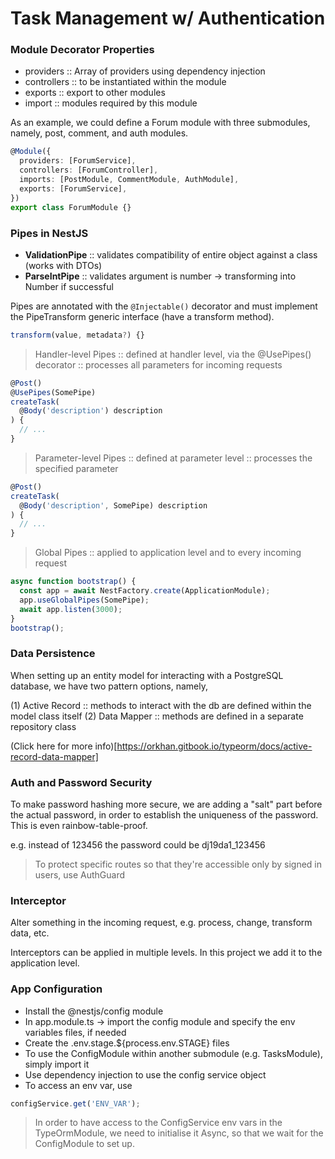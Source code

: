 # Task Management w/ Authentication

### Module Decorator Properties

- providers :: Array of providers using dependency injection
- controllers :: to be instantiated within the module
- exports :: export to other modules
- import :: modules required by this module

As an example, we could define a Forum module with three submodules, namely, post, comment, and auth modules.

```typescript
@Module({
  providers: [ForumService],
  controllers: [ForumController],
  imports: [PostModule, CommentModule, AuthModule],
  exports: [ForumService],
})
export class ForumModule {}
```

### Pipes in NestJS

- **ValidationPipe** :: validates compatibility of entire object against a class (works with DTOs)
- **ParseIntPipe** :: validates argument is number -> transforming into Number if successful

Pipes are annotated with the `@Injectable()` decorator and must implement the PipeTransform generic interface (have a transform method).

```typescript
transform(value, metadata?) {}
```

> Handler-level Pipes :: defined at handler level, via the @UsePipes() decorator :: processes all parameters for incoming requests

```typescript
@Post()
@UsePipes(SomePipe)
createTask(
  @Body('description') description
) {
  // ...
}
```

> Parameter-level Pipes :: defined at parameter level :: processes the specified parameter

```typescript
@Post()
createTask(
  @Body('description', SomePipe) description
) {
  // ...
}
```

> Global Pipes :: applied to application level and to every incoming request

```typescript
async function bootstrap() {
  const app = await NestFactory.create(ApplicationModule);
  app.useGlobalPipes(SomePipe);
  await app.listen(3000);
}
bootstrap();
```

### Data Persistence

When setting up an entity model for interacting with a PostgreSQL database, we have two pattern options, namely,

(1) Active Record :: methods to interact with the db are defined within the model class itself
(2) Data Mapper :: methods are defined in a separate repository class

(Click here for more info)[https://orkhan.gitbook.io/typeorm/docs/active-record-data-mapper]

### Auth and Password Security

To make password hashing more secure, we are adding a "salt" part before the actual password, in order to establish the uniqueness of the password. This is even rainbow-table-proof.

e.g. instead of 123456 the password could be dj19da1_123456

> To protect specific routes so that they're accessible only by signed in users, use AuthGuard

### Interceptor

Alter something in the incoming request, e.g. process, change, transform data, etc.

Interceptors can be applied in multiple levels. In this project we add it to the application level.

### App Configuration

- Install the @nestjs/config module
- In app.module.ts -> import the config module and specify the env variables files, if needed
- Create the .env.stage.${process.env.STAGE} files
- To use the ConfigModule within another submodule (e.g. TasksModule), simply import it
- Use dependency injection to use the config service object
- To access an env var, use

```typescript
configService.get('ENV_VAR');
```

> In order to have access to the ConfigService env vars in the TypeOrmModule, we need to initialise it Async, so that we wait for the ConfigModule to set up.
